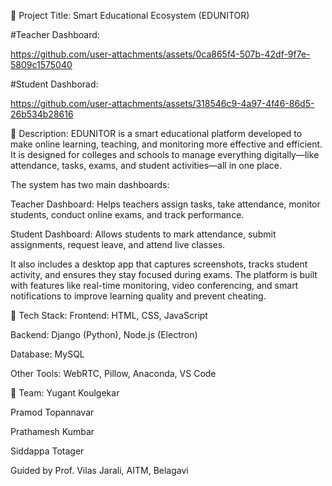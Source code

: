 🧠 Project Title: Smart Educational Ecosystem (EDUNITOR)

#Teacher Dashboard:

https://github.com/user-attachments/assets/0ca865f4-507b-42df-9f7e-5809c1575040

#Student Dashborad:

https://github.com/user-attachments/assets/318546c9-4a97-4f46-86d5-26b534b28616

📌 Description:
EDUNITOR is a smart educational platform developed to make online learning, teaching, and monitoring more effective and efficient. It is designed for colleges and schools to manage everything digitally—like attendance, tasks, exams, and student activities—all in one place.

The system has two main dashboards:

Teacher Dashboard: Helps teachers assign tasks, take attendance, monitor students, conduct online exams, and track performance.

Student Dashboard: Allows students to mark attendance, submit assignments, request leave, and attend live classes.

It also includes a desktop app that captures screenshots, tracks student activity, and ensures they stay focused during exams.
The platform is built with features like real-time monitoring, video conferencing, and smart notifications to improve learning quality and prevent cheating.

🔧 Tech Stack:
Frontend: HTML, CSS, JavaScript

Backend: Django (Python), Node.js (Electron)

Database: MySQL

Other Tools: WebRTC, Pillow, Anaconda, VS Code

👥 Team:
Yugant Koulgekar

Pramod Topannavar

Prathamesh Kumbar

Siddappa Totager

Guided by Prof. Vilas Jarali, AITM, Belagavi
